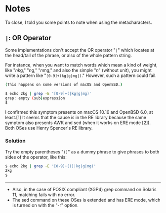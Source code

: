 # Notes

To close, I told you some points to note when using the metacharacters.

## `|`: OR Operator

Some implementations don't accept the OR operator "`|`" which locates at the head/tail of the phrase, or also of the whole pattern string.

For instance, when you want to match words which mean a kind of weight, like "*n*kg," "*n*g," "*n*mg," and also the simple "*n*" (without unit), you might write a pattern like "`[0-9]+(kg|g|mg|)`." However, such a pattern could fail.

```sh
(This happens on some versions of macOS and OpenBSD.)

$ echo 2kg | grep -E '[0-9]+(|kg|g|mg)'
grep: empty (sub)expression
$ 
```

I confirmed this symptom presents on macOS 10.16 and OpenBSD 6.0, at least.[1] It seems that the cause is in the RE library because the same symptom also presents AWK and sed (when it works on ERE mode [2]). Both OSes use Henry Spencer's RE library.

### Solution

Try the empty parentheses "`()`" as a dummy phrase to give phrases to both sides of the operator, like this:

```sh
$ echo 2kg | grep -E '[0-9]+(()|kg|g|mg)'
2kg
$ 
```

---
* Also, in the case of POSIX compliant (XGP4) grep command on Solaris 11, matching fails with no error.
* The sed command on these OSes is extended and has ERE mode, which is turned on with the "-r" option.